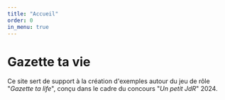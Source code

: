 ```yaml
---
title: "Accueil"
order: 0
in_menu: true
---
```

# Gazette ta vie

Ce site sert de support à la création d'exemples autour du jeu de rôle "*Gazette ta life*", conçu dans le cadre du concours "*Un petit JdR*" 2024. 